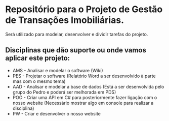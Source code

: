 # Repositório para o Projeto de Gestão de Transações Imobiliárias.
Será utilizado para modelar, desenvolver e dividir tarefas do projeto.

## Disciplinas que dão suporte ou onde vamos aplicar este projeto:
* AMS - Analisar e modelar o software (Wiki)
* PES - Projetar o software (Relatório Word a ser desenvolvido à parte mas com o mesmo tema)
* AAD - Analisar e modelar a base de dados (Está a ser desenvolvida pelo grupo do Pedro e poderá ser melhorada em PDS)
* POO - Criar uma API em C# para posteriormente fazer ligação com o nosso website (Necessário mostrar algo em console para realizar a disciplina)
* PW - Criar e desenvolver o nosso website
